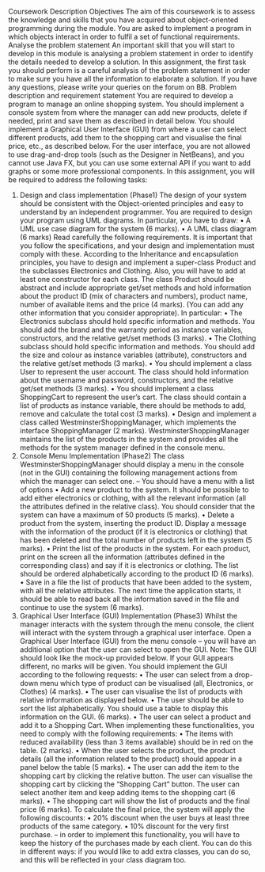 Coursework Description
Objectives
The aim of this coursework is to assess the knowledge and skills that you have acquired about object-oriented programming during the module. You are asked to implement a program in which objects interact in order to fulfil a set of functional requirements.
Analyse the problem statement
An important skill that you will start to develop in this module is analysing a problem statement in order to identify the details needed to develop a solution.
In this assignment, the first task you should perform is a careful analysis of the problem statement in order to make sure you have all the information to elaborate a solution. If you have any questions, please write your queries on the forum on BB.
Problem description and requirement statement
You are required to develop a program to manage an online shopping system.
You should implement a console system from where the manager can add new products, delete if needed, print and save them as described in detail below.
You should implement a Graphical User Interface (GUI) from where a user can select different products, add them to the shopping cart and visualise the final price, etc., as described below.
For the user interface, you are not allowed to use drag-and-drop tools (such as the Designer in NetBeans), and you cannot use Java FX, but you can use some external API if you want to add graphs or some more professional components.
In this assignment, you will be required to address the following tasks:
1. Design and class implementation (Phase1)
The design of your system should be consistent with the Object-oriented principles and easy to understand by an independent programmer.
You are required to design your program using UML diagrams. In particular, you have to draw:
• A UML use case diagram for the system (6 marks).
• A UML class diagram (6 marks)
Read carefully the following requirements. It is important that you follow the specifications, and your design and implementation must comply with these.
According to the Inheritance and encapsulation principles, you have to design and implement a super-class Product and the subclasses Electronics and Clothing. Also, you will have to add at least one constructor for each class.
The class Product should be abstract and include appropriate get/set methods and hold information about the product ID (mix of characters and numbers), product name, number of available items and the price (4 marks). (You can add any other information that you consider appropriate).
In particular:
• The Electronics subclass should hold specific information and methods. You should add the brand and the warranty
period as instance variables, constructors, and the relative get/set methods (3 marks).
• The Clothing subclass should hold specific information and methods. You should add the size and colour as instance
variables (attribute), constructors and the relative get/set methods (3 marks).
• You should implement a class User to represent the user account. The class should hold information about the
username and password, constructors, and the relative get/set methods (3 marks).
• You should implement a class ShoppingCart to represent the user’s cart. The class should contain a list of products as instance variable, there should be methods to add, remove and calculate the total cost (3 marks).
• Design and implement a class called WestminsterShoppingManager, which implements the interface ShoppingManager (2 marks). WestminsterShoppingManager maintains the list of the products in the system and provides all the methods for the system manager defined in the console menu.
2. Console Menu Implementation (Phase2)
The class WestminsterShoppingManager should display a menu in the console (not in the GUI) containing the
following management actions from which the manager can select one. – You should have a menu with a list of options
• Add a new product to the system. It should be possible to add either electronics or clothing, with all the relevant information (all the attributes defined in the relative class). You should consider that the system can have a maximum of 50 products (5 marks).
• Delete a product from the system, inserting the product ID. Display a message with the information of the product (if it is electronics or clothing) that has been deleted and the total number of products left in the system (5 marks).
• Print the list of the products in the system. For each product, print on the screen all the information (attributes defined in the corresponding class) and say if it is electronics or clothing. The list should be ordered alphabetically according to the product ID (6 marks).
• Save in a file the list of products that have been added to the system, with all the relative attributes. The next time the application starts, it should be able to read back all the information saved in the file and continue to use the system (6 marks).
3. Graphical User Interface (GUI) Implementation (Phase3)
Whilst the manager interacts with the system through the menu console, the client will interact with the system through a graphical user interface.
Open a Graphical User Interface (GUI) from the menu console – you will have an additional option that the user can select to open the GUI.
Note: The GUI should look like the mock-up provided below. If your GUI appears different, no marks will be given. You should implement the GUI according to the following requests:
• The user can select from a drop-down menu which type of product can be visualised (all, Electronics, or Clothes) (4 marks).
• The user can visualise the list of products with relative information as displayed below.
• The user should be able to sort the list alphabetically. You should use a table to display this information on the GUI. (6 marks).
• The user can select a product and add it to a Shopping Cart. When implementing these functionalities, you need to comply with the following requirements:
• The items with reduced availability (less than 3 items available) should be in red on the table. (2 marks).
• When the user selects the product, the product details (all the information related to the product) should appear in a panel below the table (5 marks).
• The user can add the item to the shopping cart by clicking the relative button. The user can visualise the shopping cart by clicking the “Shopping Cart” button. The user can select another item and keep adding items to the shopping cart (6 marks).
• The shopping cart will show the list of products and the final price (6 marks). To calculate the final price, the system will apply the following discounts:
• 20% discount when the user buys at least three products of the same category.
• 10% discount for the very first purchase. – in order to implement this functionality, you will have to keep the history of the purchases made by each client. You can do this in different ways: if you would like to add extra classes, you can do so, and this will be reflected in your class diagram too.
